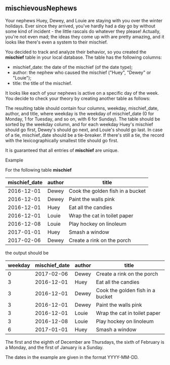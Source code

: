 ## mischievousNephews

Your nephews Huey, Dewey, and Louie are staying with you over the winter holidays. Ever since they arrived, you've hardly had a day go by without some kind of incident - the little rascals do whatever they please! Actually, you're not even mad; the ideas they come up with are pretty amazing, and it looks like there's even a system to their mischief.

You decided to track and analyze their behavior, so you created the **mischief** table in your local database. The table has the following columns:

- mischief_date: the date of the mischief (of the date type);
- author: the nephew who caused the mischief ("Huey", "Dewey" or "Louie");
- title: the title of the mischief.

It looks like each of your nephews is active on a specific day of the week. You decide to check your theory by creating another table as follows:

The resulting table should contain four columns, weekday, mischief_date, author, and title, where weekday is the weekday of mischief_date (0 for Monday, 1 for Tuesday, and so on, with 6 for Sunday). The table should be sorted by the weekday column, and for each weekday Huey's mischief should go first, Dewey's should go next, and Louie's should go last. In case of a tie, mischief_date should be a tie-breaker. If there's still a tie, the record with the lexicographically smallest title should go first.

It is guaranteed that all entries of **mischief** are unique.

Example

For the following table **mischief**

| mischief_date | author | title |
|---|---|---|
| 2016-12-01 | Dewey | Cook the golden fish in a bucket |
| 2016-12-01 | Dewey | Paint the walls pink |
| 2016-12-01 | Huey | Eat all the candies |
| 2016-12-01 | Louie | Wrap the cat in toilet paper |
| 2016-12-08 | Louie | Play hockey on linoleum |
| 2017-01-01 | Huey | Smash a window |
| 2017-02-06 | Dewey | Create a rink on the porch |

the output should be

| weekday | mischief_date | author | title |
|---|---|---|---|
| 0 | 2017-02-06 | Dewey | Create a rink on the porch |
| 3 | 2016-12-01 | Huey | Eat all the candies |
| 3 | 2016-12-01 | Dewey | Cook the golden fish in a bucket |
| 3 | 2016-12-01 | Dewey | Paint the walls pink |
| 3 | 2016-12-01 | Louie | Wrap the cat in toilet paper |
| 3 | 2016-12-08 | Louie | Play hockey on linoleum |
| 6 | 2017-01-01 | Huey | Smash a window |

The first and the eighth of December are Thursdays, the sixth of February is a Monday, and the first of January is a Sunday.

The dates in the example are given in the format YYYY-MM-DD.
